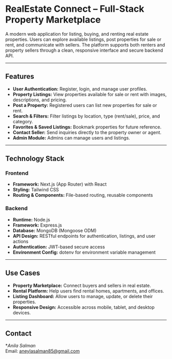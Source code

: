 # RealEstate Connect – Full-Stack Property Marketplace

A modern web application for listing, buying, and renting real estate properties. Users can explore available listings, post properties for sale or rent, and communicate with sellers. The platform supports both renters and property sellers through a clean, responsive interface and secure backend API.

---

## Features

- **User Authentication:** Register, login, and manage user profiles.
- **Property Listings:** View properties available for sale or rent with images, descriptions, and pricing.
- **Post a Property:** Registered users can list new properties for sale or rent.
- **Search & Filters:** Filter listings by location, type (rent/sale), price, and category.
- **Favorites & Saved Listings:** Bookmark properties for future reference.
- **Contact Seller:** Send inquiries directly to the property owner or agent.
- **Admin Module:** Admins can manage users and listings.

---

## Technology Stack

### Frontend

- **Framework:** Next.js (App Router) with React
- **Styling:** Tailwind CSS
- **Routing & Components:** File-based routing, reusable components

### Backend

- **Runtime:** Node.js
- **Framework:** Express.js
- **Database:** MongoDB (Mongoose ODM)
- **API Design:** RESTful endpoints for authentication, listings, and user actions
- **Authentication:** JWT-based secure access
- **Environment Config:** dotenv for environment variable management

---

## Use Cases

- **Property Marketplace:** Connect buyers and sellers in real estate.
- **Rental Platform:** Help users find rental homes, apartments, and offices.
- **Listing Dashboard:** Allow users to manage, update, or delete their properties.
- **Responsive Design:** Accessible across mobile, tablet, and desktop devices.

---

## Contact

**Anila Salman*  
Email: aneylasalman85@gmail.com

